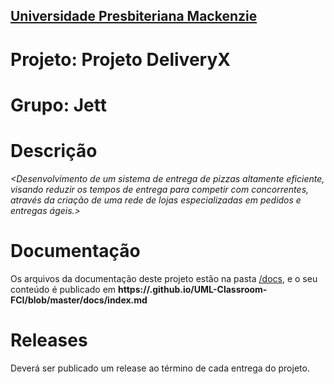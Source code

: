 <h2><a href= "https://www.mackenzie.br">Universidade Presbiteriana Mackenzie</a></h2>


# Projeto: Projeto DeliveryX

# Grupo: Jett

# Descrição

*<Desenvolvimento de um sistema de entrega de pizzas altamente eficiente, visando reduzir os tempos de entrega para competir com concorrentes, através da criação de uma rede de lojas especializadas em pedidos e entregas ágeis.>*

# Documentação

Os arquivos da documentação deste projeto estão na pasta [/docs](/docs), e o seu conteúdo é publicado em **https://<usuario>.github.io/UML-Classroom-FCI/blob/master/docs/index.md**



# Releases

Deverá ser publicado um release ao término de cada entrega do projeto.
